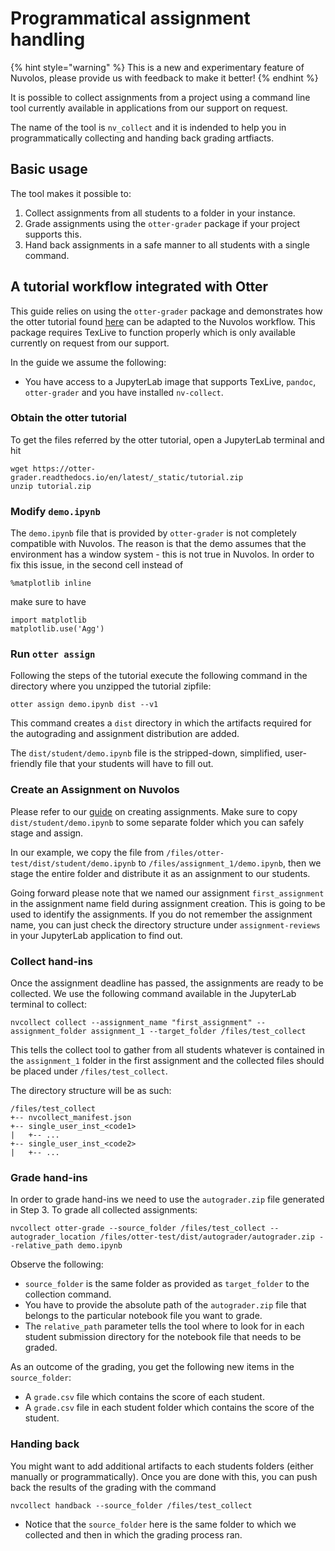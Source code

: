 # Programmatical assignment handling

{% hint style="warning" %}
This is a new and experimentary feature of Nuvolos, please provide us with feedback to make it better!
{% endhint %}

It is possible to collect assignments from a project using a command line tool currently available in applications from our support on request.

The name of the tool is `nv_collect` and it is indended to help you in programmatically collecting and handing back grading artfiacts.

## Basic usage

The tool makes it possible to:

1. Collect assignments from all students to a folder in your instance.
2. Grade assignments using the `otter-grader` package if your project supports this.
3. Hand back assignments in a safe manner to all students with a single command.

## A tutorial workflow integrated with Otter

This guide relies on using the `otter-grader` package and demonstrates how the otter tutorial found [here](https://otter-grader.readthedocs.io/en/latest/tutorial.html) can be adapted to the Nuvolos workflow. This package requires TexLive to function properly which is only available currently on request from our support.

In the guide we assume the following:

* You have access to a JupyterLab image that supports TexLive, `pandoc`, `otter-grader` and you have installed `nv-collect`.

### Obtain the otter tutorial

To get the files referred by the otter tutorial, open a JupyterLab terminal and hit

```
wget https://otter-grader.readthedocs.io/en/latest/_static/tutorial.zip
unzip tutorial.zip
```

### Modify `demo.ipynb`

The `demo.ipynb` file that is provided by `otter-grader` is not completely compatible with Nuvolos. The reason is that the demo assumes that the environment has a window system - this is not true in Nuvolos. In order to fix this issue, in the second cell  instead of

```
%matplotlib inline
```

make sure to have

```
import matplotlib
matplotlib.use('Agg')
```

### Run `otter assign`

Following the steps of the tutorial execute the following command in the directory where you unzipped the tutorial zipfile:

```
otter assign demo.ipynb dist --v1
```

This command creates a `dist` directory in which the artifacts required for the autograding and assignment distribution are added.

The `dist/student/demo.ipynb` file is the stripped-down, simplified, user-friendly file that your students will have to fill out.

### Create an Assignment on Nuvolos

Please refer to our [guide](./#creating-an-assignment) on creating assignments. Make sure to copy `dist/student/demo.ipynb` to some separate folder which you can safely stage and assign.

In our example, we copy the file from `/files/otter-test/dist/student/demo.ipynb` to `/files/assignment_1/demo.ipynb`, then we stage the entire folder and distribute it as an assignment to our students.

Going forward please note that we named our assignment `first_assignment` in the assignment name field during assignment creation. This is going to be used to identify the assignments. If you do not remember the assignment name, you can just check the directory structure under `assignment-reviews` in your JupyterLab application to find out.

### Collect hand-ins

Once the assignment deadline has passed, the assignments are ready to be collected. We use the following command available in the JupyterLab terminal to collect:

```
nvcollect collect --assignment_name "first_assignment" --assignment_folder assignment_1 --target_folder /files/test_collect
```

This tells the collect tool to gather from all students whatever is contained in the `assignment_1` folder in the first assignment and the collected files should be placed under `/files/test_collect`.

The directory structure will be as such:

```
/files/test_collect
+-- nvcollect_manifest.json
+-- single_user_inst_<code1>
|   +-- ...
+-- single_user_inst_<code2>
|   +-- ...
```

### Grade hand-ins



In order to grade hand-ins we need to use the `autograder.zip` file generated in Step 3. To grade all collected assignments:

```
nvcollect otter-grade --source_folder /files/test_collect --autograder_location /files/otter-test/dist/autograder/autograder.zip --relative_path demo.ipynb
```

Observe the following:

* `source_folder` is the same folder as provided as `target_folder` to the collection command.
* You have to provide the absolute path of the `autograder.zip` file that belongs to the particular notebook file you want to grade.
* The `relative_path` parameter tells the tool where to look for in each student submission directory for the notebook file that needs to be graded.

As an outcome of the grading, you get the following new items in the `source_folder`:

* A `grade.csv` file which contains the score of each student.
* A `grade.csv` file in each student folder which contains the score of the student.

### Handing back

You might want to add additional artifacts to each students folders (either manually or programmatically). Once you are done with this, you can push back the results of the grading with the command

```
nvcollect handback --source_folder /files/test_collect
```

* Notice that the `source_folder` here is the same folder to which we collected and then in which the grading process ran.
